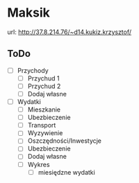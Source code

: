 # Maksik
url: http://37.8.214.76/~d14.kukiz.krzysztof/

## ToDo
- [ ] Przychody
	- [ ] Przychud 1
	- [ ] Przychud 2
	- [ ] Dodaj własne
- [ ] Wydatki
	- [ ] Mieszkanie
	- [ ] Ubezbieczenie
	- [ ] Transport
	- [ ] Wyzywienie
	- [ ] Oszczędności/Inwestycje
	- [ ] Ubezbieczenie
	- [ ] Dodaj własne
	- [ ] Wykres
		- [ ] miesiędzne wydatki